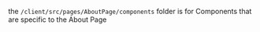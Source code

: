 the `/client/src/pages/AboutPage/components` folder is for Components that are specific to the About Page